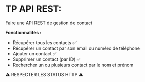 # TP API REST:
Faire une API REST de gestion de contact

**Fonctionnalités :**
- Récupérer tous les contacts ✅
- Récupérer un contact par son email ou numéro de téléphone
- Ajouter un contact ✅
- Supprimer un contact (par ID) ✅
- Rechercher un ou plusieurs contact par le nom et prénom 

:warning:  RESPECTER LES STATUS HTTP :warning: